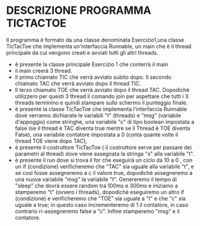 # DESCRIZIONE PROGRAMMA TICTACTOE
Il programma è formato da una classe denominata Esercizio1,una classe TicTacToe che implementa un'interfaccia Runnable, un main che è il thread principale da cui vengono creati e avviati tutti gli altri threads.
- è presente la classe principale Esercizio 1 che conterrà il main 
- il main creerà 3 thread. 
- Il primo chiamato TIC che verrà avviato subito dopo.
Il secondo chiamato TAC che verrà avviato dopo il thread TIC.
- Il terzo chiamato TOE che verrà avviato dopo il thread TAC.
Dopodichè utilizzero per questi 3 thread il comando join per aspettare che tutti i 3 threads terminino e quindi stampare sullo schermo il punteggio finale.
- è presente la classe TicTacToe che implementa l'interfaccia Runnable dove verranno dichiarate le variabili "t" (threads) e "msg" (variabile d'appoggio) come stringhe, una variabile "c" di tipo boolean impostata a false (se il thread è TAC diventa true mentre se il Thread è TOE diventa False), una variabile contatore impostata a 0 (conta quante volte il thread TOE viene dopo TAC), 
- è presente il costruttore TicTacToe ( il costruttore serve per passare dei parametri al thread) dove viene assegnata la stringa "s" alla variabile "t".
- è presente il run dove si trova il for che eseguirà un ciclo da 10 a 0 , con un if (condizione) verificheremo che "TAC" sia uguale alla variabile "t", e se così fosse assegneremo a c il valore true, dopodichè assegneremo a una nuova variabile "msg" la variabile "t". Genereremo il tempo di "sleep" che dovrà essere random tra 100ms e 300ms e iniziamo a stamperemo "t" (ovvero i threads), dopodichè eseguiremo un altro if (condizione) e verificheremo che "TOE" sia uguale a "t" e che "c" sia uguale a true; in questo caso incrementeremo di 1 il contatore, in caso contrario ri-assegneremo false a "c".
Infine stamperemo "msg" e il contatore.
